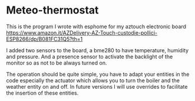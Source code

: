 # Meteo-thermostat

This is the program I wrote with esphome for my aztouch electronic board
https://www.amazon.it/AZDelivery-AZ-Touch-custodie-pollici-ESP8266/dp/B081FC31Q5?th=1

I added two sensors to the board, a bme280 to have temperature, humidity and pressure. And a presence sensor to activate the backlight of the monitor so as not to be always turned on.

The operation should be quite simple, you have to adapt your entities in the code especially the actuator which allows you to turn the boiler and the weather entity on and off. In future versions I will use overrides to facilitate the insertion of these entities.
